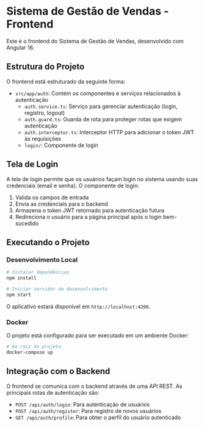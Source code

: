 # Sistema de Gestão de Vendas - Frontend

Este é o frontend do Sistema de Gestão de Vendas, desenvolvido com Angular 16.

## Estrutura do Projeto

O frontend está estruturado da seguinte forma:

- `src/app/auth`: Contém os componentes e serviços relacionados à autenticação
  - `auth.service.ts`: Serviço para gerenciar autenticação (login, registro, logout)
  - `auth.guard.ts`: Guarda de rota para proteger rotas que exigem autenticação
  - `auth.interceptor.ts`: Interceptor HTTP para adicionar o token JWT às requisições
  - `login/`: Componente de login

## Tela de Login

A tela de login permite que os usuários façam login no sistema usando suas credenciais (email e senha). O componente de login:

1. Valida os campos de entrada
2. Envia as credenciais para o backend
3. Armazena o token JWT retornado para autenticação futura
4. Redireciona o usuário para a página principal após o login bem-sucedido

## Executando o Projeto

### Desenvolvimento Local

```bash
# Instalar dependências
npm install

# Iniciar servidor de desenvolvimento
npm start
```

O aplicativo estará disponível em `http://localhost:4200`.

### Docker

O projeto está configurado para ser executado em um ambiente Docker:

```bash
# Na raiz do projeto
docker-compose up
```

## Integração com o Backend

O frontend se comunica com o backend através de uma API REST. As principais rotas de autenticação são:

- `POST /api/auth/login`: Para autenticação de usuários
- `POST /api/auth/register`: Para registro de novos usuários
- `GET /api/auth/profile`: Para obter o perfil do usuário autenticado
